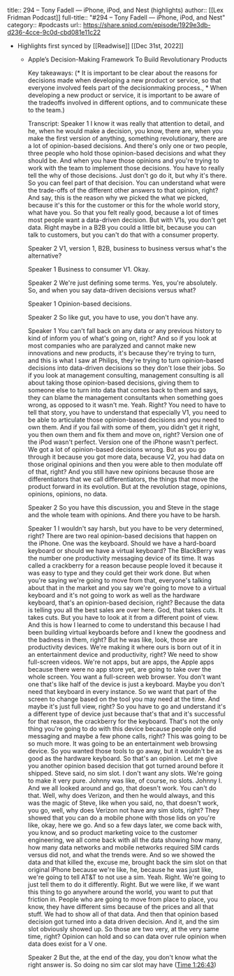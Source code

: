 title:: 294 – Tony Fadell —  iPhone, iPod, and Nest (highlights)
author:: [[Lex Fridman Podcast]]
full-title:: "\#294 – Tony Fadell —  iPhone, iPod, and Nest"
category:: #podcasts
url:: https://share.snipd.com/episode/1929e3db-d236-4cce-9c0d-cbd081e11c22

- Highlights first synced by [[Readwise]] [[Dec 31st, 2022]]
	- Apple’s Decision-Making Framework To Build Revolutionary Products
	  
	  Key takeaways:
	  (* It is important to be clear about the reasons for decisions made when developing a new product or service, so that everyone involved feels part of the decisionmaking process., * When developing a new product or service, it is important to be aware of the tradeoffs involved in different options, and to communicate these to the team.)
	  
	  Transcript:
	  Speaker 1
	  I know it was really that attention to detail, and he, when he would make a decision, you know, there are, when you make the first version of anything, something revolutionary, there are a lot of opinion-based decisions. And there's only one or two people, three people who hold those opinion-based decisions and what they should be. And when you have those opinions and you're trying to work with the team to implement those decisions. You have to really tell the why of those decisions. Just don't go do it, but why it's there. So you can feel part of that decision. You can understand what were the trade-offs of the different other answers to that opinion, right? And say, this is the reason why we picked the what we picked, because it's this for the customer or this for the whole world story, what have you. So that you felt really good, because a lot of times most people want a data-driven decision. But with V1s, you don't get data. Right maybe in a B2B you could a little bit, because you can talk to customers, but you can't do that with a consumer property.
	  
	  Speaker 2
	  V1, version 1, B2B, business to business versus what's the alternative?
	  
	  Speaker 1
	  Business to consumer V1. Okay.
	  
	  Speaker 2
	  We're just defining some terms. Yes, you're absolutely. So, and when you say data-driven decisions versus what?
	  
	  Speaker 1
	  Opinion-based decisions.
	  
	  Speaker 2
	  So like gut, you have to use, you don't have any.
	  
	  Speaker 1
	  You can't fall back on any data or any previous history to kind of inform you of what's going on, right? And so if you look at most companies who are paralyzed and cannot make new innovations and new products, it's because they're trying to turn, and this is what I saw at Philips, they're trying to turn opinion-based decisions into data-driven decisions so they don't lose their jobs. So if you look at management consulting, management consulting is all about taking those opinion-based decisions, giving them to someone else to turn into data that comes back to them and says, they can blame the management consultants when something goes wrong, as opposed to it wasn't me. Yeah. Right? You need to have to tell that story, you have to understand that especially V1, you need to be able to articulate those opinion-based decisions and you need to own them. And if you fail with some of them, you didn't get it right, you then own them and fix them and move on, right? Version one of the iPod wasn't perfect. Version one of the iPhone wasn't perfect. We got a lot of opinion-based decisions wrong. But as you go through it because you got more data, because V2, you had data on those original opinions and then you were able to then modulate off of that, right? And you still have new opinions because those are differentiators that we call differentiators, the things that move the product forward in its evolution. But at the revolution stage, opinions, opinions, opinions, no data.
	  
	  Speaker 2
	  So you have this discussion, you and Steve in the stage and the whole team with opinions. And there you have to be harsh.
	  
	  Speaker 1
	  I wouldn't say harsh, but you have to be very determined, right? There are two real opinion-based decisions that happen on the iPhone. One was the keyboard. Should we have a hard-board keyboard or should we have a virtual keyboard? The BlackBerry was the number one productivity messaging device of its time. It was called a crackberry for a reason because people loved it because it was easy to type and they could get their work done. But when you're saying we're going to move from that, everyone's talking about that in the market and you say we're going to move to a virtual keyboard and it's not going to work as well as the hardware keyboard, that's an opinion-based decision, right? Because the data is telling you all the best sales are over here. God, that takes cuts. It takes cuts. But you have to look at it from a different point of view. And this is how I learned to come to understand this because I had been building virtual keyboards before and I knew the goodness and the badness in them, right? But he was like, look, those are productivity devices. We're making it where ours is born out of it in an entertainment device and productivity, right? We need to show full-screen videos. We're not apps, but are apps, the Apple apps because there were no app store yet, are going to take over the whole screen. You want a full-screen web browser. You don't want one that's like half of the device is just a keyboard. Maybe you don't need that keyboard in every instance. So we want that part of the screen to change based on the tool you may need at the time. And maybe it's just full view, right? So you have to go and understand it's a different type of device just because that's that and it's successful for that reason, the crackberry for the keyboard. That's not the only thing you're going to do with this device because people only did messaging and maybe a few phone calls, right? This was going to be so much more. It was going to be an entertainment web browsing device. So you wanted those tools to go away, but it wouldn't be as good as the hardware keyboard. So that's an opinion. Let me give you another opinion based decision that got turned around before it shipped. Steve said, no sim slot. I don't want any slots. We're going to make it very pure. Johnny was like, of course, no slots. Johnny I. And we all looked around and go, that doesn't work. You can't do that. Well, why does Verizon, and then he would always, and this was the magic of Steve, like when you said, no, that doesn't work, you go, well, why does Verizon not have any sim slots, right? They showed that you can do a mobile phone with those lids on you're like, okay, here we go. And so a few days later, we come back with, you know, and so product marketing voice to the customer engineering, we all come back with all the data showing how many, how many data networks and mobile networks required SIM cards versus did not, and what the trends were. And so we showed the data and that killed the, excuse me, brought back the sim slot on that original iPhone because we're like, he, because he was just like, we're going to tell AT&T to not use a sim. Yeah. Right. We're going to just tell them to do it differently. Right. But we were like, if we want this thing to go anywhere around the world, you want to put that friction in. People who are going to move from place to place, you know, they have different sims because of the prices and all that stuff. We had to show all of that data. And then that opinion based decision got turned into a data driven decision. And it, and the sim slot obviously showed up. So those are two very, at the very same time, right? Opinion can hold and so can data over rule opinion when data does exist for a V one.
	  
	  Speaker 2
	  But the, at the end of the day, you don't know what the right answer is. So doing no sim car slot may have ([Time 1:26:43](https://share.snipd.com/snip/44b35386-acf8-46cc-af5a-6886efb13f5d))
